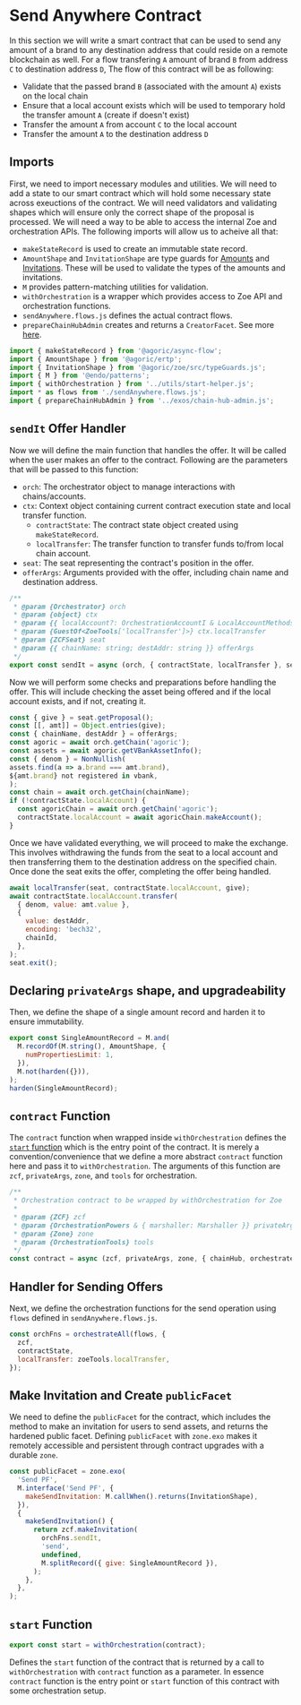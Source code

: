 # Send Anywhere Contract

In this section we will write a smart contract that can be used to send any amount of a brand to any destination address that could reside on a remote blockchain as well. For a flow transfering `A` amount of brand `B` from address `C` to destination address `D`, The flow of this contract will be as following:
- Validate that the passed brand `B` (associated with the amount `A`) exists on the local chain
- Ensure that a local account exists which will be used to temporary hold the transfer amount `A` (create if doesn't exist)
- Transfer the amount `A` from account `C` to the local account
- Transfer the amount `A` to the destination address `D`

## Imports

First, we need to import necessary modules and utilities. We will need to add a state to our smart contract which will hold some necessary state across exeuctions of the contract. We will need validators and validating shapes which will ensure only the correct shape of the proposal is processed. We will need a way to be able to access the internal Zoe and orchestration APIs. The following imports will allow us to acheive all that:

- `makeStateRecord` is used to create an immutable state record.
- `AmountShape` and `InvitationShape` are type guards for [Amounts](/glossary/#amount) and [Invitations](/glossary/#invitation). These will be used to validate the types of the amounts and invitations.
- `M` provides pattern-matching utilities for validation.
- `withOrchestration` is a wrapper which provides access to Zoe API and orchestration functions.
- `sendAnywhere.flows.js` defines the actual contract flows.
- `prepareChainHubAdmin` creates and returns a `CreatorFacet`. See more [here](/guides/zoe/contract-access-control.html#access-control-with-objects).

```js
import { makeStateRecord } from '@agoric/async-flow';
import { AmountShape } from '@agoric/ertp';
import { InvitationShape } from '@agoric/zoe/src/typeGuards.js';
import { M } from '@endo/patterns';
import { withOrchestration } from '../utils/start-helper.js';
import * as flows from './sendAnywhere.flows.js';
import { prepareChainHubAdmin } from '../exos/chain-hub-admin.js';
```


## `sendIt` Offer Handler
Now we will define the main function that handles the offer. It will be called when the user makes an offer to the contract.
Following are the parameters that will be passed to this function:

- `orch`: The orchestrator object to manage interactions with chains/accounts.
- `ctx`: Context object containing current contract execution state and local transfer function.
  - `contractState`: The contract state object created using `makeStateRecord`.
  - `localTransfer`: The transfer function to transfer funds to/from local chain account.
- `seat`: The seat representing the contract's position in the offer.
- `offerArgs`: Arguments provided with the offer, including chain name and destination address.

```js
/**
 * @param {Orchestrator} orch
 * @param {object} ctx
 * @param {{ localAccount?: OrchestrationAccountI & LocalAccountMethods }} ctx.contractState
 * @param {GuestOf<ZoeTools['localTransfer']>} ctx.localTransfer
 * @param {ZCFSeat} seat
 * @param {{ chainName: string; destAddr: string }} offerArgs
 */
export const sendIt = async (orch, { contractState, localTransfer }, seat, offerArgs) => { ... }
```

Now we will perform some checks and preparations before handling the offer. This will include checking the asset being offered and if the local account exists, and if not, creating it.

```js
const { give } = seat.getProposal();
const [[, amt]] = Object.entries(give);
const { chainName, destAddr } = offerArgs;
const agoric = await orch.getChain('agoric');
const assets = await agoric.getVBankAssetInfo();
const { denom } = NonNullish(
assets.find(a => a.brand === amt.brand),
${amt.brand} not registered in vbank,
);
const chain = await orch.getChain(chainName);
if (!contractState.localAccount) {
  const agoricChain = await orch.getChain('agoric');
  contractState.localAccount = await agoricChain.makeAccount();
}
```

Once we have validated everything, we will proceed to make the exchange. This involves withdrawing the funds from the seat to a local account and then transferring them to the destination address on the specified chain. Once done the seat exits the offer, completing the offer being handled.

```js
await localTransfer(seat, contractState.localAccount, give);
await contractState.localAccount.transfer(
  { denom, value: amt.value },
  {
    value: destAddr,
    encoding: 'bech32',
    chainId,
  },
);
seat.exit();
```

## Declaring `privateArgs` shape, and upgradeability

Then, we define the shape of a single amount record and harden it to ensure immutability.

```js
export const SingleAmountRecord = M.and(
  M.recordOf(M.string(), AmountShape, {
    numPropertiesLimit: 1,
  }),
  M.not(harden({})),
);
harden(SingleAmountRecord);
```

## `contract` Function

The `contract` function when wrapped inside `withOrchestration` defines the [`start` function](#start-function) which is the entry point of the contract. It is merely a convention/convenience that we define a more abstract `contract` function here and pass it to `withOrchestration`. The arguments of this function are `zcf`, `privateArgs`, `zone`, and `tools` for orchestration.

```js
/**
 * Orchestration contract to be wrapped by withOrchestration for Zoe
 *
 * @param {ZCF} zcf
 * @param {OrchestrationPowers & { marshaller: Marshaller }} privateArgs
 * @param {Zone} zone
 * @param {OrchestrationTools} tools
 */
const contract = async (zcf, privateArgs, zone, { chainHub, orchestrateAll, zoeTools }) => { ... }
```

## Handler for Sending Offers

Next, we define the orchestration functions for the send operation using `flows` defined in `sendAnywhere.flows.js`.

```js
const orchFns = orchestrateAll(flows, {
  zcf,
  contractState,
  localTransfer: zoeTools.localTransfer,
});
```

## Make Invitation and Create `publicFacet`

We need to define the `publicFacet` for the contract, which includes the method to make an invitation for users to send assets, and returns the hardened public facet. Defining `publicFacet` with `zone.exo` makes it remotely accessible and persistent through contract upgrades with a durable `zone`.

```js
const publicFacet = zone.exo(
  'Send PF',
  M.interface('Send PF', {
    makeSendInvitation: M.callWhen().returns(InvitationShape),
  }),
  {
    makeSendInvitation() {
      return zcf.makeInvitation(
        orchFns.sendIt,
        'send',
        undefined,
        M.splitRecord({ give: SingleAmountRecord }),
      );
    },
  },
);
```

## `start` Function

```js
export const start = withOrchestration(contract);
```

Defines the `start` function of the contract that is returned by a call to `withOrchestration` with `contract` function as a parameter. In essence `contract` function is the entry point or `start` function of this contract with some orchestration setup.
